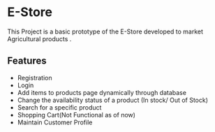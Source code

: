 # E-Store


This Project is a basic prototype of the E-Store developed to market Agricultural products .

## Features
- Registration
- Login
- Add items to products page dynamically through database
- Change the availability status of a product (In stock/ Out of Stock)
- Search for a specific product
- Shopping Cart(Not Functional as of now)
- Maintain Customer Profile
